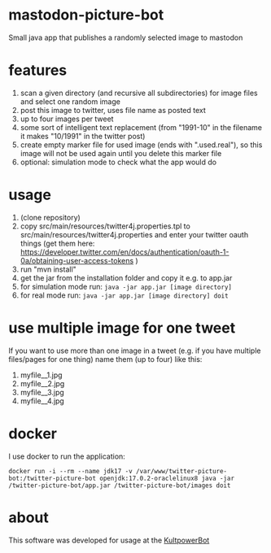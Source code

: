 # mastodon-picture-bot
Small java app that publishes a randomly selected image to mastodon

# features
1. scan a given directory (and recursive all subdirectories) for image files and select one random image
2. post this image to twitter, uses file name as posted text
3. up to four images per tweet
4. some sort of intelligent text replacement (from "1991-10" in the filename it makes "10/1991" in the twitter post)
5. create empty marker file for used image (ends with ".used.real"), so this image will not be used again until you delete this marker file
6. optional: simulation mode to check what the app would do

# usage
1. (clone repository)
2. copy src/main/resources/twitter4j.properties.tpl to src/main/resources/twitter4j.properties and enter your twitter oauth things (get them here: https://developer.twitter.com/en/docs/authentication/oauth-1-0a/obtaining-user-access-tokens )
3. run "mvn install"
4. get the jar from the installation folder and copy it e.g. to app.jar
6. for simulation mode run: `java -jar app.jar [image directory]`
7. for real mode run: `java -jar app.jar [image directory] doit`

# use multiple image for one tweet
If you want to use more than one image in a tweet (e.g. if you have multiple files/pages for one thing) name them (up to four) like this:
1. myfile__1.jpg
2. myfile__2.jpg
3. myfile__3.jpg
4. myfile__4.jpg

# docker

I use docker to run the application:

`docker run -i --rm --name jdk17 -v /var/www/twitter-picture-bot:/twitter-picture-bot openjdk:17.0.2-oraclelinux8 java -jar /twitter-picture-bot/app.jar /twitter-picture-bot/images doit`

# about
This software was developed for usage at the [KultpowerBot](https://twitter.com/KultpowerBot "KultpowerBot")
  
  
